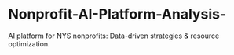 # Nonprofit-AI-Platform-Analysis-
AI platform for NYS nonprofits: Data-driven strategies &amp; resource optimization.
